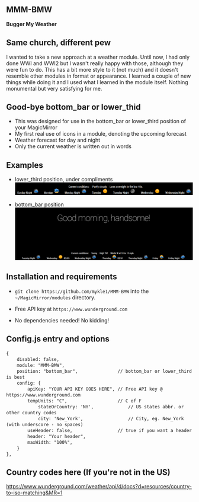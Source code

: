 ## MMM-BMW

**Bugger My Weather**

## Same church, different pew

I wanted to take a new approach at a weather module. Until now, I had only done WWI and WWI2 but I
wasn't really happy with those, although they were fun to do. This has a bit more style to it (not much)
and it doesn't resemble other modules in format or appearance. I learned a couple of new things while
doing it and I used what I learned in the module itself. Nothing monumental but very satisfying for me.

## Good-bye bottom_bar or lower_thid

* This was designed for use in the bottom_bar or lower_third position of your MagicMirror
* My first real use of icons in a module, denoting the upcoming forecast
* Weather forecast for day and night
* Only the current weather is written out in words

## Examples

* lower_third position, under compliments
![](images/1.png)

* bottom_bar position
![](images/2.png)

## Installation and requirements

* `git clone https://github.com/mykle1/MMM-BMW` into the `~/MagicMirror/modules` directory.

* Free API key at `https://www.wunderground.com`

* No dependencies needed! No kidding!

## Config.js entry and options

    {
		disabled: false,
		module: "MMM-BMW",
		position: "bottom_bar",               // bottom_bar or lower_third is best
		config: {
			apiKey: "YOUR API KEY GOES HERE", // Free API key @ https://www.wunderground.com
			tempUnits: "C",		              // C of F
            	stateOrCountry: 'NY',             // US states abbr. or other country codes
            	city: 'New_York',                 // City, eg. New_York (with underscore - no spaces)
			useHeader: false,                 // true if you want a header                 
			header: "Your header",
			maxWidth: "100%",
		}
	},
	


## Country codes here (If you're not in the US)

https://www.wunderground.com/weather/api/d/docs?d=resources/country-to-iso-matching&MR=1

